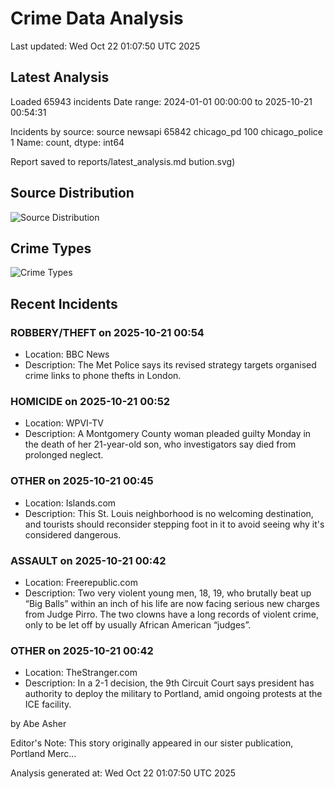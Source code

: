 # Crime Data Analysis
Last updated: Wed Oct 22 01:07:50 UTC 2025

## Latest Analysis

Loaded 65943 incidents
Date range: 2024-01-01 00:00:00 to 2025-10-21 00:54:31

Incidents by source:
source
newsapi           65842
chicago_pd          100
chicago_police        1
Name: count, dtype: int64

Report saved to reports/latest_analysis.md
bution.svg)

## Source Distribution
![Source Distribution](images/source_distribution.svg)

## Crime Types
![Crime Types](images/crime_types.svg)

## Recent Incidents

### ROBBERY/THEFT on 2025-10-21 00:54
- Location: BBC News
- Description: The Met Police says its revised strategy targets organised crime links to phone thefts in London.


### HOMICIDE on 2025-10-21 00:52
- Location: WPVI-TV
- Description: A Montgomery County woman pleaded guilty Monday in the death of her 21-year-old son, who investigators say died from prolonged neglect.


### OTHER on 2025-10-21 00:45
- Location: Islands.com
- Description: This St. Louis neighborhood is no welcoming destination, and tourists should reconsider stepping foot in it to avoid seeing why it's considered dangerous.


### ASSAULT on 2025-10-21 00:42
- Location: Freerepublic.com
- Description: Two very violent young men, 18, 19, who brutally beat up “Big Balls” within an inch of his life are now facing serious new charges from Judge Pirro. The two clowns have a long records of violent crime, only to be let off by usually African American “judges”.


### OTHER on 2025-10-21 00:42
- Location: TheStranger.com
- Description: In a 2-1 decision, the 9th Circuit Court says president has authority to deploy the military to Portland, amid ongoing protests at the ICE facility. 
 
 by Abe Asher
 
 
 
 Editor's Note: This story originally appeared in our sister publication, Portland Merc…

Analysis generated at: Wed Oct 22 01:07:50 UTC 2025
